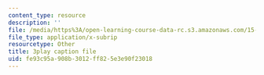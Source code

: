 ```yaml
---
content_type: resource
description: ''
file: /media/https%3A/open-learning-course-data-rc.s3.amazonaws.com/15-071-the-analytics-edge-spring-2017/fe93c95a908b3012ff825e3e90f23018_aktu4aRQ5X4.srt
file_type: application/x-subrip
resourcetype: Other
title: 3play caption file
uid: fe93c95a-908b-3012-ff82-5e3e90f23018
---
```

